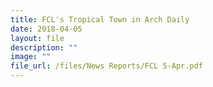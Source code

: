 ```yaml
---
title: FCL's Tropical Town in Arch Daily
date: 2018-04-05
layout: file
description: ""
image: ""
file_url: /files/News Reports/FCL 5-Apr.pdf
---
```

